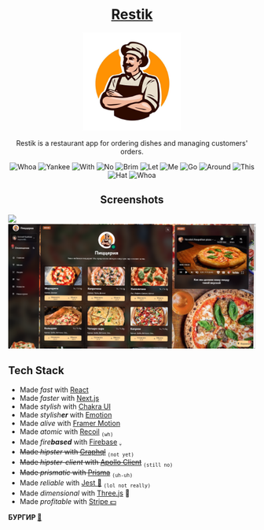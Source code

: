 <div align="center">
	<h1><a href="https://restik.vercel.app/">Restik</a></h1>
	<img src="public/favicon.png" alt="Logo" width="200"/>

Restik is a restaurant app for ordering dishes and managing customers' orders.

<img src="screenshots/spin.gif" alt="Whoa" width="50"/>	
<img src="screenshots/spin.gif" alt="Yankee" width="50"/>	
<img src="screenshots/spin.gif" alt="With" width="50"/>
<img src="screenshots/spin.gif" alt="No" width="50"/>
<img src="screenshots/spin.gif" alt="Brim" width="50"/>	
<img src="screenshots/spin.gif" alt="Let" width="50"/>
<img src="screenshots/spin.gif" alt="Me" width="50"/>
<img src="screenshots/spin.gif" alt="Go" width="50"/>	
<img src="screenshots/spin.gif" alt="Around" width="50"/>
<img src="screenshots/spin.gif" alt="This" width="50"/>
<img src="screenshots/spin.gif" alt="Hat" width="50"/>
<img src="screenshots/spin.gif" alt="Whoa" width="50"/>
	
<h2>Screenshots</h2>

</div>

<img src="screenshots/flow 🗿.gif"/>  
<img src="screenshots/menu.png"/>  

## Tech Stack

- Made *fast* with [React](https://reactjs.org/)
- Made *faster* with [Next.js](https://nextjs.org/)
- Made *stylish* with [Chakra UI](https://next.chakra-ui.com/)
- Made *stylish**er*** with [Emotion](https://emotion.sh/docs/introduction)
- Made *alive* with [Framer Motion](https://www.framer.com/motion/) 
- Made *atomic* with [Recoil](https://recoiljs.org/) <sub>```(wh)```</sub>
- Made *fire**based*** with [Firebase](https://firebase.google.com/) <sub>```💀```</sub>
- ~~Made *hipster* with [Graphql](https://graphql.org/)~~ <sub>```(not yet)```</sub>
- ~~Made *hipster-client* with [Apollo Client](https://www.apollographql.com/docs/react/)~~ <sub>```(still no)```</sub>
- ~~Made *prismatic* with [Prisma](https://prisma.io/)~~ <sub>```(uh-uh)```</sub>
- Made *reliable* with [Jest 🤡](https://jestjs.io/) <sub>```(lol not really)```</sub>
- Made *dimensional* with [Three.js](https://threejs.org/) 🍕
- Made *profitable* with [Stripe 💵](https://stripe.com/)

<b> БУРГИР <a href="https://restik.vercel.app/">🍔</a></b>
